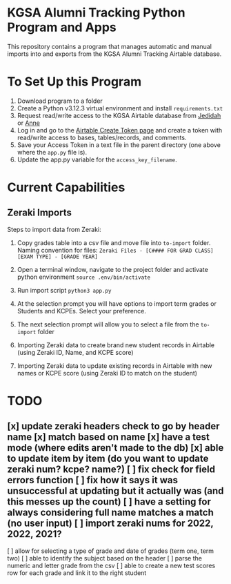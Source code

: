 # KGSA Alumni Tracking Python Program and Apps

This repository contains a program that manages automatic and manual imports into and exports from the KGSA Alumni Tracking Airtable database.

# To Set Up this Program
1. Download program to a folder
2. Create a Python v3.12.3 virtual environment and install `requirements.txt`
3. Request read/write access to the KGSA Airtable database from [Jedidah](mailto:jedidah@kgsafoundation.org) or [Anne](mailto:anne.baldwin06@gmail.com)
4. Log in and go to the [Airtable Create Token page](airtable.com/create/tokens) and create a token with read/write access to bases, tables/records, and comments.
5. Save your Access Token in a text file in the parent directory (one above where the `app.py` file is).
6. Update the app.py variable for the `access_key_filename`.

# Current Capabilities
## Zeraki Imports
Steps to import data from Zeraki:
1. Copy grades table into a csv file and move file into `to-import` folder. Naming convention for files: `Zeraki Files - [C#### FOR GRAD CLASS] [EXAM TYPE] - [GRADE YEAR]`
2. Open a terminal window, navigate to the project folder and activate python environment `source .env/bin/activate`
3. Run import script `python3 app.py`
4. At the selection prompt you will have options to import term grades or Students and KCPEs. Select your preference.
5. The next selection prompt will allow you to select a file from the `to-import` folder


1. Importing Zeraki data to create brand new student records in Airtable (using Zeraki ID, Name, and KCPE score)
2. Importing Zeraki data to update existing records in Airtable with new names or KCPE score (using Zeraki ID to match on the student)

# TODO 
[x] update zeraki headers check to go by header name
[x] match based on name
[x] have a test mode (where edits aren't made to the db)
[x] able to update item by item (do you want to update zeraki num? kcpe? name?)
[ ] fix check for field errors function
[ ] fix how it says it was unsuccessful at updating but it actually was (and this messes up the count)
[ ] have a setting for always considering full name matches a match (no user input)
[ ] import zeraki nums for 2022, 2022, 2021?
---
[ ] allow for selecting a type of grade and date of grades (term one, term two)
[ ] able to identify the subject based on the header
[ ] parse the numeric and letter grade from the csv
[ ] able to create a new test scores row for each grade and link it to the right student